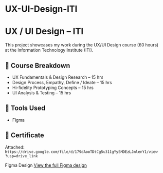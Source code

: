 # UX-UI-Design-ITI
# UX / UI Design – ITI 

This project showcases my work during the UX/UI Design course (60 hours) at the Information Technology Institute (ITI).

## 🧠 Course Breakdown
- UX Fundamentals & Design Research – 15 hrs
- Design Process, Empathy, Define / Ideate – 15 hrs
- Hi-fidelity Prototyping Concepts – 15 hrs
- UI Analysis & Testing – 15 hrs

## 🎨 Tools Used
- Figma


## 📄 Certificate
Attached: `https://drive.google.com/file/d/179dAooTDtCg5u311gYySMDEzLJmlenY1/view?usp=drive_link`

Figma Design
[View the full Figma design](https://www.figma.com/design/RSMiYk2rpA2IqoJdD3SP0l/Untitled?node-id=0-1)

